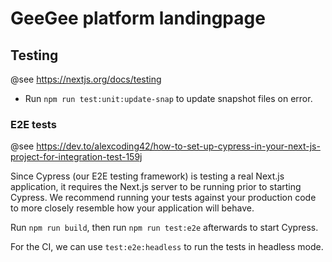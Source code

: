 # GeeGee platform landingpage

## Testing

@see https://nextjs.org/docs/testing

- Run `npm run test:unit:update-snap` to update snapshot files on error.

### E2E tests

@see https://dev.to/alexcoding42/how-to-set-up-cypress-in-your-next-js-project-for-integration-test-159j

Since Cypress (our E2E testing framework) is testing a real Next.js application, it requires the Next.js server to be running prior to starting Cypress. We recommend running your tests against your production code to more closely resemble how your application will behave.

Run `npm run build`, then run `npm run test:e2e` afterwards to start Cypress.

For the CI, we can use `test:e2e:headless` to run the tests in headless mode.
